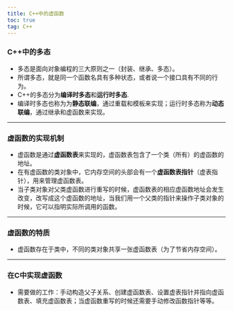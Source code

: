 ```yaml
---
title: C++中的虚函数
toc: true
tag: C++
---
```

### C++中的多态
- 多态是面向对象编程的三大原则之一（封装、继承、多态）。
- 所谓多态，就是同一个函数名具有多种状态，或者说一个接口具有不同的行为。
- C++的多态分为**编译时多态**和**运行时多态**.
- 编译时多态也称为为**静态联编**，通过重载和模板来实现；运行时多态称为**动态联编**，通过继承和虚函数来实现。

***

### 虚函数的实现机制
- 虚函数是通过**虚函数表**来实现的，虚函数表包含了一个类（所有）的虚函数的地址。
- 在有虚函数的类对象中，它内存空间的头部会有一个**虚函数表指针**（虚表指针），用来管理虚函数表。
- 当子类对象对父类虚函数进行重写的时候，虚函数表的相应虚函数地址会发生改变，改写成这个虚函数的地址，当我们用一个父类的指针来操作子类对象的时候，它可以指明实际所调用的函数。

***

### 虚函数的特质
- 虚函数存在于类中，不同的类对象共享一张虚函数表（为了节省内存空间）。

*** 

### 在C中实现虚函数
- 需要做的工作：手动构造父子关系、创建虚函数表、设置虚表指针并指向虚函数表、填充虚函数表；当虚函数重写的时候还需要手动修改函数指针等等。